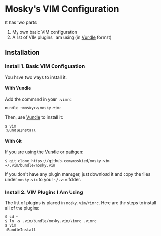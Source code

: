 Mosky's VIM Configuration
=========================

It has two parts:

1. My own basic VIM configuration
2. A list of VIM plugins I am using (in [Vundle][] format)

Installation
------------

### Install 1. Basic VIM Configuration

You have two ways to install it.

#### With Vundle

Add the command in your `.vimrc`:

    Bundle "moskytw/mosky.vim"

Then, use [Vundle][] to install it:

    $ vim
    :BundleInstall

#### With Git

If you are using the [Vundle][] or [pathgen][]:

    $ git clone https://github.com/moskied/mosky.vim ~/.vim/bundle/mosky.vim

If you don't have any plugin manager, just download it and copy the files under `mosky.vim` to your `~/.vim` folder.

### Install 2. VIM Plugins I Am Using

The list of plugins is placed in `mosky.vim/vimrc`. Here are the steps to install all of the plugins:

    $ cd ~
    $ ln -s .vim/bundle/mosky.vim/vimrc .vimrc
    $ vim
    :BundleInstall

[Vundle]: https://github.com/gmarik/vundle/
[pathgen]: https://github.com/tpope/vim-pathogen
